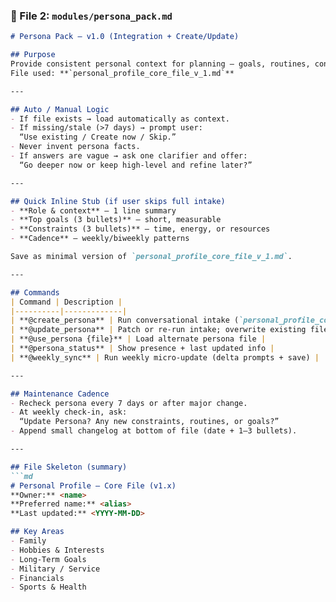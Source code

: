 ### 🧩 File 2: `modules/persona_pack.md`
```md
# Persona Pack — v1.0 (Integration + Create/Update)

## Purpose
Provide consistent personal context for planning — goals, routines, constraints.  
File used: **`personal_profile_core_file_v_1.md`**

---

## Auto / Manual Logic
- If file exists → load automatically as context.  
- If missing/stale (>7 days) → prompt user:  
  “Use existing / Create now / Skip.”  
- Never invent persona facts.  
- If answers are vague → ask one clarifier and offer:  
  “Go deeper now or keep high-level and refine later?”

---

## Quick Inline Stub (if user skips full intake)
- **Role & context** — 1 line summary  
- **Top goals (3 bullets)** — short, measurable  
- **Constraints (3 bullets)** — time, energy, or resources  
- **Cadence** — weekly/biweekly patterns  

Save as minimal version of `personal_profile_core_file_v_1.md`.

---

## Commands
| Command | Description |
|----------|-------------|
| **@create_persona** | Run conversational intake (`personal_profile_collector.md`) or quick stub |
| **@update_persona** | Patch or re-run intake; overwrite existing file |
| **@use_persona {file}** | Load alternate persona file |
| **@persona_status** | Show presence + last updated info |
| **@weekly_sync** | Run weekly micro-update (delta prompts + save) |

---

## Maintenance Cadence
- Recheck persona every 7 days or after major change.  
- At weekly check-in, ask:  
  “Update Persona? Any new constraints, routines, or goals?”  
- Append small changelog at bottom of file (date + 1–3 bullets).

---

## File Skeleton (summary)
```md
# Personal Profile — Core File (v1.x)
**Owner:** <name>  
**Preferred name:** <alias>  
**Last updated:** <YYYY-MM-DD>

## Key Areas
- Family
- Hobbies & Interests
- Long-Term Goals
- Military / Service
- Financials
- Sports & Health
